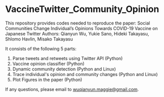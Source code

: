 # VaccineTwitter_Community_Opinion
This repository provides codes needed to reproduce the paper: 
Social Communities Change Individual’s Opinions Towards COVID-19 Vaccine on Japanese Twitter
Authors: Qianyun Wu, Yukie Sano, Hideki Takayasu, Shlomo Havlin, Misako Takayasu

It consists of the following 5 parts:
1) Parse tweets and retweets using Twitter API (Python)
2) Vaccine opinion classifier (Python)
3) Dynamic community detection (Python and Linux)
4) Trace individual's opinion and community changes (Python and Linux)
5) Plot Figures in the paper (Python)

If any questions, please email to wuqianyun.maggie@gmail.com.
